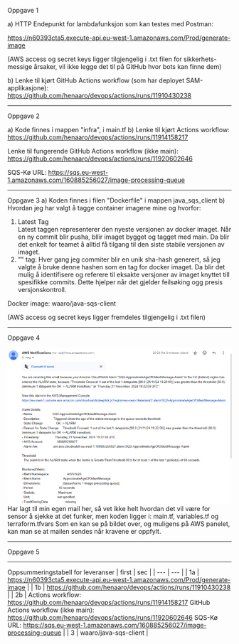 Oppgave 1

a) HTTP Endepunkt for lambdafunksjon som kan testes med Postman:

https://n60393cta5.execute-api.eu-west-1.amazonaws.com/Prod/generate-image

(AWS access og secret keys ligger tilgjengelig i .txt filen for sikkerhets-
messige årsaker, vil ikke legge det til på GitHub hvor bots kan finne dem)

b) Lenke til kjørt GitHub Actions workflow (som har deployet SAM-applikasjone):
https://github.com/henaaro/devops/actions/runs/11910430238

---

Oppgave 2

a) Kode finnes i mappen "infra", i main.tf
b) Lenke til kjørt Actions workflow:
https://github.com/henaaro/devops/actions/runs/11914158217

Lenke til fungerende GitHub Actions workflow (ikke main):
https://github.com/henaaro/devops/actions/runs/11920602646

SQS-Kø URL:
https://sqs.eu-west-1.amazonaws.com/160885256027/image-processing-queue

---

Oppgave 3
a) Koden finnes i filen "Dockerfile" i mappen java_sqs_client
b) Hvordan jeg har valgt å tagge container imagene mine og hvorfor:
1. Latest Tag  
        Latest taggen representerer den nyeste versjonen av docker
        imaget. Når en ny commit blir pusha, bllir imaget bygget og
        tagget med main. Da blir det enkelt for teamet å alltid få
        tilgang til den siste stabile versjonen av imaget.
2. "<commit-sha>" tag:
        Hver gang jeg commiter blir en unik sha-hash generert, så jeg
        valgte å bruke denne hashen som en tag for docker imaget. Da
        blir det mulig å identifisere og referere til eksakte versjoner
        av imaget knyttet till spesifikke commits. Dette hjelper når det
        gjelder feilsøking ogg presis versjonskontroll.


Docker image:
waaro/java-sqs-client

(AWS access og secret keys ligger fremdeles tilgjengelig i .txt filen)

---

Oppgave 4

![img.png](img.png)
Har lagt til min egen mail her, så vet ikke helt hvordan det vil være for sensor
å sjekke at det funker, men koden ligger i:
main.tf, variables.tf og terraform.tfvars
Som en kan se på bildet over, og muligens på AWS panelet, kan man se at mailen sendes
når kravene er oppfylt.


---

Oppgave 5



---

Oppsummeringstabell for leveranser
| first | sec |
| --- | --- |
| 1a | https://n60393cta5.execute-api.eu-west-1.amazonaws.com/Prod/generate-image |
| 1b | https://github.com/henaaro/devops/actions/runs/11910430238 |
| 2b | Actions workflow: https://github.com/henaaro/devops/actions/runs/11914158217 GitHub Actions workflow (ikke main): https://github.com/henaaro/devops/actions/runs/11920602646 SQS-Kø URL: https://sqs.eu-west-1.amazonaws.com/160885256027/image-processing-queue |
| 3 | waaro/java-sqs-client |